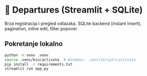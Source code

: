 # 🚉 Departures (Streamlit + SQLite)

Brza registracija i pregled odlazaka. SQLite backend (instant insert), pagination, inline edit, filter popover.

## Pokretanje lokalno

```bash
python -m venv .venv
source .venv/bin/activate  # Windows: .venv\Scripts\activate
pip install -r requirements.txt
streamlit run app.py